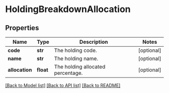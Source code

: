# HoldingBreakdownAllocation

## Properties
Name | Type | Description | Notes
------------ | ------------- | ------------- | -------------
**code** | **str** | The holding code. | [optional] 
**name** | **str** | The holding name. | [optional] 
**allocation** | **float** | The holding allocated percentage. | [optional] 

[[Back to Model list]](../README.md#documentation-for-models) [[Back to API list]](../README.md#documentation-for-api-endpoints) [[Back to README]](../README.md)

